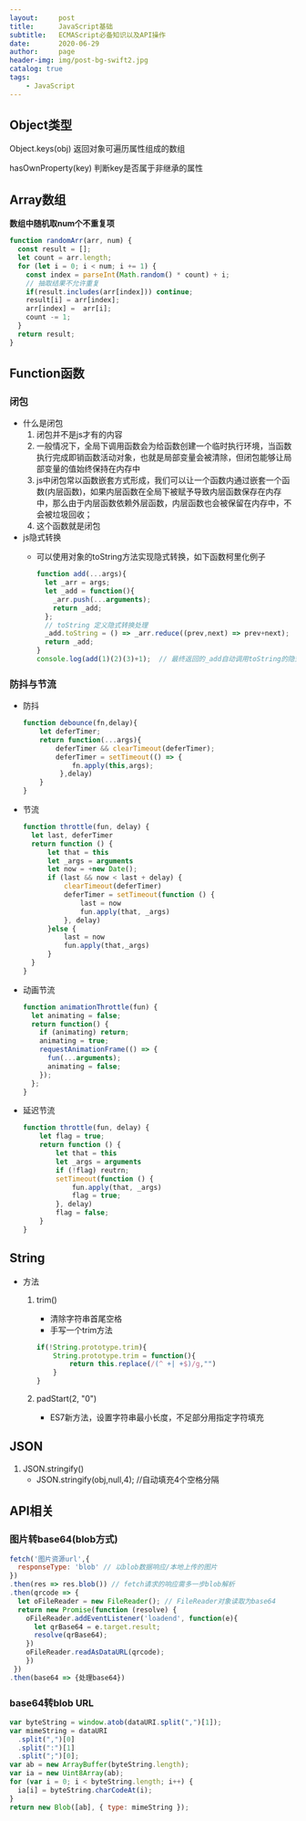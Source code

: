 ```yaml
---
layout:     post
title:      JavaScript基础
subtitle:   ECMAScript必备知识以及API操作
date:       2020-06-29
author:     page
header-img: img/post-bg-swift2.jpg
catalog: true
tags:
    - JavaScript
---
```



## Object类型

Object.keys(obj) 返回对象可遍历属性组成的数组

hasOwnProperty(key) 判断key是否属于非继承的属性

## Array数组

**数组中随机取num个不重复项**

```js
function randomArr(arr, num) {
  const result = [];
  let count = arr.length;
  for (let i = 0; i < num; i += 1) {
    const index = parseInt(Math.random() * count) + i;
    // 抽取结果不允许重复
    if(result.includes(arr[index])) continue;
    result[i] = arr[index];
    arr[index] =  arr[i];
    count -= 1;
  }
  return result;
}
```

## Function函数

### 闭包

- 什么是闭包
    1. 闭包并不是js才有的内容
    2. 一般情况下，全局下调用函数会为给函数创建一个临时执行环境，当函数执行完成即销函数活动对象，也就是局部变量会被清除，但闭包能够让局部变量的值始终保持在内存中
    3. js中闭包常以函数嵌套方式形成，我们可以让一个函数内通过嵌套一个函数(内层函数)，如果内层函数在全局下被赋予导致内层函数保存在内存中，那么由于内层函数依赖外层函数，内层函数也会被保留在内存中，不会被垃圾回收；
    4. 这个函数就是闭包
- js隐式转换
  - 可以使用对象的toString方法实现隐式转换，如下函数柯里化例子

    ```js
    function add(...args){
      let _arr = args;
      let _add = function(){
        _arr.push(...arguments);
        return _add;
      };
      // toString 定义隐式转换处理
      _add.toString = () => _arr.reduce((prev,next) => prev+next);
      return _add;
    }
    console.log(add(1)(2)(3)+1);  // 最终返回的_add自动调用toString的隐式转换结果
    ```

### 防抖与节流

- 防抖

  ```js
  function debounce(fn,delay){
      let deferTimer;
      return function(...args){
          deferTimer && clearTimeout(deferTimer);
          deferTimer = setTimeout(() => {
              fn.apply(this,args);
           },delay)
      }
  }
  ```

- 节流

  ```js
  function throttle(fun, delay) {
  	let last, deferTimer
  	return function () {
  	    let that = this
  	    let _args = arguments
  	    let now = +new Date();
  	    if (last && now < last + delay) {
  	        clearTimeout(deferTimer)
  	        deferTimer = setTimeout(function () {
  	            last = now
  	            fun.apply(that, _args)
  	        }, delay)
  	    }else {
  	        last = now
  	        fun.apply(that,_args)
  	    }
  	}
  }
  ```

- 动画节流

  ```js
  function animationThrottle(fun) {
    let animating = false;
    return function() {
      if (animating) return;
      animating = true;
      requestAnimationFrame(() => {
        fun(...arguments);
        animating = false;
      });
    };
  }
  ```

- 延迟节流

  ```js
  function throttle(fun, delay) {
      let flag = true;
      return function () {
          let that = this
          let _args = arguments
          if (!flag) reutrn;
          setTimeout(function () {
              fun.apply(that, _args)
              flag = true;
          }, delay)
          flag = false;
      }
  }
  ```

## String

- 方法
    1. trim()
        - 清除字符串首尾空格
        - 手写一个trim方法

        ```js
        if(!String.prototype.trim){
            String.prototype.trim = function(){
                return this.replace(/(^ +| +$)/g,"")
            }
        }
        ```

    2. padStart(2, "0")
        - ES7新方法，设置字符串最小长度，不足部分用指定字符填充

## JSON

1. JSON.stringify()
    - JSON.stringify(obj,null,4); //自动填充4个空格分隔

## API相关

### 图片转base64(blob方式)

```js
fetch('图片资源url',{
  responseType: 'blob' // 以blob数据响应/本地上传的图片
})
.then(res => res.blob()) // fetch请求的响应需多一步blob解析
.then(qrcode => {
  let oFileReader = new FileReader(); // FileReader对象读取为base64
  return new Promise(function (resolve) {
    oFileReader.addEventListener('loadend', function(e){
      let qrBase64 = e.target.result;
      resolve(qrBase64);
    })
    oFileReader.readAsDataURL(qrcode);
    })
 })
.then(base64 => {处理base64})
```

### base64转blob URL

```js
var byteString = window.atob(dataURI.split(",")[1]);
var mimeString = dataURI
  .split(",")[0]
  .split(":")[1]
  .split(";")[0];
var ab = new ArrayBuffer(byteString.length);
var ia = new Uint8Array(ab);
for (var i = 0; i < byteString.length; i++) {
  ia[i] = byteString.charCodeAt(i);
}
return new Blob([ab], { type: mimeString });
```
